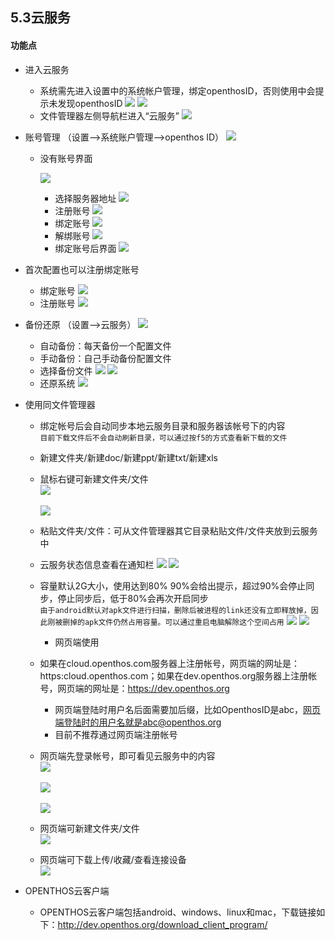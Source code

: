 ## 5.3云服务

#### 功能点
   - 进入云服务  
      - 系统需先进入设置中的系统帐户管理，绑定openthosID，否则使用中会提示未发现openthosID
      ![](./_pic/5_Cloud/seafile_filemanager_no_account.png)
      ![](./_pic/5_Cloud/seafile_setting_no_account.png)
      - 文件管理器左侧导航栏进入“云服务”
      ![](./_pic/5_Cloud/seafile_filemanager_data.png)
      


   - 账号管理 （设置-->系统账户管理-->openthos ID）
      ![](./_pic/5_Cloud/seafile_setting_main.png)

     - 没有账号界面

       ![](./_pic/5_Cloud/seafile_setting_account.png)
       - 选择服务器地址
          ![](./_pic/5_Cloud/seafile_choose_url.png)
       - 注册账号
          ![](./_pic/5_Cloud/seafile_regist.png)
       - 绑定账号
          ![](./_pic/5_Cloud/seafile_bind_account.png)
       - 解绑账号
          ![](./_pic/5_Cloud/seafile_unbind_account.png)
       - 绑定账号后界面
          ![](./_pic/5_Cloud/seafile_setting_has_account.png)
   - 首次配置也可以注册绑定账号
     - 绑定账号
     ![](./_pic/5_Cloud/seafile_setup_main.png)
     - 注册账号
     ![](./_pic/5_Cloud/seafile_setup_regist.png)
     
   - 备份还原 （设置-->云服务）
      ![](./_pic/5_Cloud/seafile_rescovery_main.png)
      - 自动备份：每天备份一个配置文件
      - 手动备份：自己手动备份配置文件
      - 选择备份文件
      ![](./_pic/5_Cloud/seafile_choose_file.png)
      ![](./_pic/5_Cloud/seafile_choose_file_success.png)
      - 还原系统
      ![](./_pic/5_Cloud/seafile_start_rescovery.png)

   - 使用同文件管理器   
      - 绑定帐号后会自动同步本地云服务目录和服务器该帐号下的内容  
      `目前下载文件后不会自动刷新目录，可以通过按f5的方式查看新下载的文件`
      - 新建文件夹/新建doc/新建ppt/新建txt/新建xls  
      - 鼠标右键可新建文件夹/文件  
      ![](./_pic/5_Cloud/seafile_filemanager_file.png)<br />  
      ![](./_pic/5_Cloud/seafile_filemanager.png)
      - 粘贴文件夹/文件：可从文件管理器其它目录粘贴文件/文件夹放到云服务中
      - 云服务状态信息查看在通知栏
      ![](./_pic/5_Cloud/seafile_notification1.png)
      ![](./_pic/5_Cloud/seafile_notification2.png)
      - 容量默认2G大小，使用达到80% 90%会给出提示，超过90%会停止同步，停止同步后，低于80%会再次开启同步  
      `由于android默认对apk文件进行扫描，删除后被进程的link还没有立即释放掉，因此刚被删掉的apk文件仍然占用容量。可以通过重启电脑解除这个空间占用`
      ![](./_pic/5_Cloud/seafile_tip1.png)
      ![](./_pic/5_Cloud/seafile_tip2.png)      

        - 网页端使用   
      - 如果在cloud.openthos.com服务器上注册帐号，网页端的网址是：https:cloud.openthos.com；如果在dev.openthos.org服务器上注册帐号，网页端的网址是：https://dev.openthos.org
         - 网页端登陆时用户名后面需要加后缀，比如OpenthosID是abc，网页端登陆时的用户名就是abc@openthos.org
         - 目前不推荐通过网页端注册帐号
      - 网页端先登录帐号，即可看见云服务中的内容  
![](./_pic/5_Cloud/seafile_web_login.png)<br />  
![](./_pic/5_Cloud/seafile_web.png)<br />  
![](./_pic/5_Cloud/seafile_web_data.png)

      - 网页端可新建文件夹/文件  
![](./_pic/5_Cloud/seafile_web_new.png)

      - 网页端可下载上传/收藏/查看连接设备  
![](./_pic/5_Cloud/seafile_web_upload.png)

   - OPENTHOS云客户端
      - OPENTHOS云客户端包括android、windows、linux和mac，下载链接如下：http://dev.openthos.org/download_client_program/
